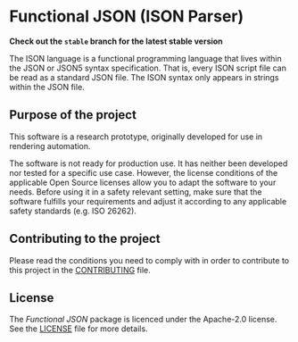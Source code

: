 # Functional JSON (ISON Parser)

**Check out the `stable` branch for the latest stable version**

The ISON language is a functional programming language that lives within the JSON or JSON5 syntax specification. That is, every ISON script file can be read as a standard JSON file. The ISON syntax only appears in strings within the JSON file. 

## Purpose of the project

This software is a research prototype, originally developed for use in rendering automation.

The software is not ready for production use. It has neither been developed nor tested for a specific use case. However, the license conditions of the applicable Open Source licenses allow you to adapt the software to your needs. Before using it in a safety relevant setting, make sure that the software fulfills your requirements and adjust it according to any applicable safety standards (e.g. ISO 26262).

## Contributing to the project

Please read the conditions you need to comply with in order to contribute to this project in the [CONTRIBUTING](CONTRIBUTING.md) file. 

## License

The *Functional JSON* package is licenced under the Apache-2.0 license. See the [LICENSE](LICENSE.md) file for more details.
